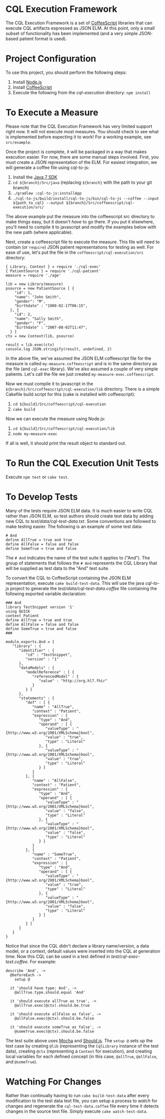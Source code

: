# CQL Execution Framework

The CQL Execution Framework is a set of [CoffeeScript](http://coffeescript.org/) libraries that
can execute CQL artifacts expressed as JSON ELM. At this point, only a small subset of
functionality has been implemented (and a very simple JSON-based patient format is used).

# Project Configuration

To use this project, you should perform the following steps:

1. Install [Node.js](http://nodejs.org/)
2. Install [CoffeeScript](http://coffeescript.org/)
3. Execute the following from the _cql-execution_ directory: `npm install`

# To Execute a Measure

Please note that the CQL Execution Framework has very limited support right now.  It will not
execute most measures.  You should check to see what is implemented before expecting it to work!
For a working example, see `src/example`.

Once the project is complete, it will be packaged in a way that makes execution easier.  For now,
there are some manual steps involved.  First, you must create a JSON representation of the ELM.
For easiest integration, we will generate a coffee file using cql-to-js:

1. Install the [Java 7 SDK](http://www.oracle.com/technetwork/java/javase/downloads/jdk7-downloads-1880260.html)
2. `cd ${branch}/Src/java` (replacing `${branch}` with the path to your git branch)
3. `./gradlew :cql-to-js:installApp`
4. `./cql-to-js/build/install/cql-to-js/bin/cql-to-js --coffee --input ${path_to_cql} --output ${branch}/Src/coffeescript/cql-execution/src/`

The above example put the measure into the coffeescript src directory to make things easy, but it
doesn't _have_ to go there.  If you put it elsewhere, you'll need to compile it to javascript and
modify the examples below with the new path (where applicable).

Next, create a coffeescript file to execute the measure.  This file will need to contain (or 
`require`) JSON patient representations for testing as well.  For ease of use, let's put the file
in the `coffeescript/cql-execution/src` directory:

    { Library, Context } = require './cql-exec'
    { PatientSource } = require './cql-patient'
    measure = require './age'
    
    lib = new Library(measure)
    psource = new PatientSource [ {
        "id": 1,
        "name": "John Smith",
        "gender": "M",
        "birthdate" : "1980-02-17T06:15",
      }, {
        "id": 2,
        "name": "Sally Smith",
        "gender": "F",
        "birthdate" : "2007-08-02T11:47",
      } ]
    ctx = new Context(lib, psource)
    
    result = lib.exec(ctx)
    console.log JSON.stringify(result, undefined, 2)

In the above file, we've assumed the JSON ELM coffeescript file for the measure is called
`my-measure.coffeescript` and is in the same directory as the file (and `cql-exec` library).  We've
also assumed a couple of very simple patients.  Let's call the file we just created
`my-measure-exec.coffeescript`.

Now we must compile it to javascript in the `${branch}/Src/coffeescript/cql-execution/lib`
directory.  There is a simple Cakefile build script for this (cake is installed with coffeescript):

1. `cd ${build}/Src/coffeescript/cql-execution`
2. `cake build`

Now we can execute the measure using Node.js:

1. `cd ${build}/Src/coffeescript/cql-execution/lib`
2. `node my-measure-exec`

If all is well, it should print the result object to standard out.

# To Run the CQL Execution Unit Tests

Execute `npm test` or `cake test`.

# To Develop Tests

Many of the tests require JSON ELM data.  It is much easier to write CQL rather than JSON ELM, so
test authors should create test data by adding new CQL to _test/data/cql-test-data.txt_.  Some
conventions are followed to make testing easier.  The following is an example of some test data:

    # And
    define AllTrue = true and true
    define AllFalse = false and false
    define SomeTrue = true and false

The `# And` indicates the name of the test suite it applies to ("And").  The group of statements
that follows the `# And` represents the CQL Library that will be supplied as test data to the "And"
test suite.

To convert the CQL to CoffeeScript containing the JSON ELM representation, execute
`cake build-test-data`. This will use the java _cql-to-js_ project to generate the
_test/data/cql-test-data.coffee_ file containing the following exported variable declaration:

    ### And
    library TestSnippet version '1'
    using QUICK
    context Patient
    define AllTrue = true and true
    define AllFalse = false and false
    define SomeTrue = true and false
    ###
    
    module.exports.And = {
       "library" : {
          "identifier" : {
             "id" : "TestSnippet",
             "version" : "1"
          },
          "dataModels" : {
             "modelReference" : [ {
                "referencedModel" : {
                   "value" : "http://org.hl7.fhir"
                }
             } ]
          },
          "statements" : {
             "def" : [ {
                "name" : "AllTrue",
                "context" : "Patient",
                "expression" : {
                   "type" : "And",
                   "operand" : [ {
                      "valueType" : "{http://www.w3.org/2001/XMLSchema}bool",
                      "value" : "true",
                      "type" : "Literal"
                   }, {
                      "valueType" : "{http://www.w3.org/2001/XMLSchema}bool",
                      "value" : "true",
                      "type" : "Literal"
                   } ]
                }
             }, {
                "name" : "AllFalse",
                "context" : "Patient",
                "expression" : {
                   "type" : "And",
                   "operand" : [ {
                      "valueType" : "{http://www.w3.org/2001/XMLSchema}bool",
                      "value" : "false",
                      "type" : "Literal"
                   }, {
                      "valueType" : "{http://www.w3.org/2001/XMLSchema}bool",
                      "value" : "false",
                      "type" : "Literal"
                   } ]
                }
             }, {
                "name" : "SomeTrue",
                "context" : "Patient",
                "expression" : {
                   "type" : "And",
                   "operand" : [ {
                      "valueType" : "{http://www.w3.org/2001/XMLSchema}bool",
                      "value" : "true",
                      "type" : "Literal"
                   }, {
                      "valueType" : "{http://www.w3.org/2001/XMLSchema}bool",
                      "value" : "false",
                      "type" : "Literal"
                   } ]
                }
             } ]
          }
       }
    }

Notice that since the CQL didn't declare a library name/version, a data model, or a context,
default values were inserted into the CQL at generation time.  Now this CQL can be used in a test
defined in _test/cql-exec-test.coffee_.  For example:

    describe 'And', ->
      @beforeEach ->
        setup @
    
      it 'should have type: And', ->
        @allTrue.type.should.equal 'And'
    
      it 'should execute allTrue as true', ->
        @allTrue.exec(@ctx).should.be.true
    
      it 'should execute allFalse as false', ->
        @allFalse.exec(@ctx).should.be.false
    
      it 'should execute someTrue as false', ->
        @someTrue.exec(@ctx).should.be.false

The test suite above uses [Mocha](http://visionmedia.github.io/mocha/) and
[Should.js](https://github.com/shouldjs/should.js).  The `setup @` sets up the test case by
creating `@lib` (representing the `CqlLibrary` instance of the test data), creating `@ctx`
(representing a `Context` for execution), and creating local variables for each defined concept
(in this case, `@allTrue`, `@allFalse`, and `@someTrue`).

# Watching For Changes

Rather than continually having to run `cake build-test-data` after every modification to the test
data text file, you can setup a process to _watch_ for changes and regenerate the
`cql-test-data.coffee` file every time it detects changes in the source text file.  Simply
execute `cake watch-test-data`.
